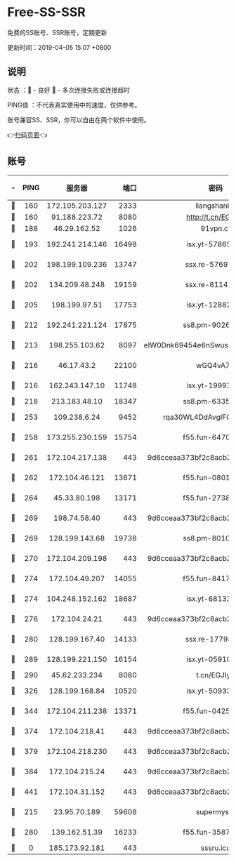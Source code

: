 # Free-SS-SSR

免费的SS账号、SSR账号，定期更新

更新时间：2019-04-05 15:07 +0800

## 说明

状态     ：🙂 - 良好 🙁 - 多次连接失败或连接超时

PING值   ：不代表真实使用中的速度，仅供参考。

账号兼容SS、SSR，你可以自由在两个软件中使用。

👉[扫码页面](https://liesauer.github.io/Free-SS-SSR/)👈

## 账号

|-|PING|服务器|端口|密码|加密方式|区域|
|:----:|:----:|:-----:|-----:|:----:|:----:|:----:|
|🙂|160|172.105.203.127|2333|liangshanbo|chacha20|JP|
|🙂|160|91.188.223.72|8080|http://t.cn/EGJIyrl|rc4-md5|RU|
|🙂|188|46.29.162.52|1026|91vpn.cf|rc4-md5|RU|
|🙂|193|192.241.214.146|16498|isx.yt-57865147|aes-256-cfb|US|
|🙂|202|198.199.109.236|13747|ssx.re-57697610|aes-256-cfb|US|
|🙂|202|134.209.48.248|19159|ssx.re-81147970|aes-256-cfb|US|
|🙂|205|198.199.97.51|17753|isx.yt-12882170|aes-256-cfb|US|
|🙂|212|192.241.221.124|17875|ss8.pm-90261799|aes-256-cfb|US|
|🙂|213|198.255.103.62|8097|eIW0Dnk69454e6nSwuspv9DmS201tQ0D|aes-256-cfb|US|
|🙂|216|46.17.43.2|22100|wGQ4vA7D|aes-256-gcm|RU|
|🙂|216|162.243.147.10|11748|isx.yt-19993680|aes-256-cfb|US|
|🙂|218|213.183.48.10|18347|ss8.pm-63355792|rc4-md5|RU|
|🙂|253|109.238.6.24|9452|rqa30WL4DdAvgIFG6Fs3znzTa|aes-256-cfb|FR|
|🙂|258|173.255.230.159|15754|f55.fun-64706924|aes-256-cfb|US|
|🙂|261|172.104.217.138|443|9d6cceaa373bf2c8acb22e60b6a58be6|aes-256-cfb|US|
|🙂|262|172.104.46.121|13671|f55.fun-08015560|aes-256-cfb|SG|
|🙂|264|45.33.80.198|13171|f55.fun-27386798|aes-256-cfb|US|
|🙂|269|198.74.58.40|443|9d6cceaa373bf2c8acb22e60b6a58be6|aes-256-cfb|US|
|🙂|269|128.199.143.68|19738|ss8.pm-80109890|aes-256-cfb|SG|
|🙂|270|172.104.209.198|443|9d6cceaa373bf2c8acb22e60b6a58be6|aes-256-cfb|US|
|🙂|274|172.104.49.207|14055|f55.fun-84172526|aes-256-cfb|SG|
|🙂|274|104.248.152.162|18687|isx.yt-68133684|aes-256-cfb|SG|
|🙂|276|172.104.24.21|443|9d6cceaa373bf2c8acb22e60b6a58be6|aes-256-cfb|US|
|🙂|280|128.199.167.40|14133|ssx.re-17798800|aes-256-cfb|SG|
|🙂|289|128.199.221.150|16154|isx.yt-05910694|aes-256-cfb|SG|
|🙂|290|45.62.233.234|8080|t.cn/EGJIyrl|rc4-md5|CA|
|🙂|326|128.199.168.84|10520|isx.yt-50933208|aes-256-cfb|SG|
|🙂|344|172.104.211.238|13371|f55.fun-04250289|aes-256-cfb|US|
|🙂|374|172.104.218.41|443|9d6cceaa373bf2c8acb22e60b6a58be6|aes-256-cfb|US|
|🙂|379|172.104.218.230|443|9d6cceaa373bf2c8acb22e60b6a58be6|aes-256-cfb|US|
|🙂|384|172.104.215.24|443|9d6cceaa373bf2c8acb22e60b6a58be6|aes-256-cfb|US|
|🙂|441|172.104.31.152|443|9d6cceaa373bf2c8acb22e60b6a58be6|aes-256-cfb|US|
|🙂|215|23.95.70.189|59608|supermyssr|chacha20-ietf|US|
|🙂|280|139.162.51.39|16233|f55.fun-35878736|aes-256-cfb|SG|
|🙁|0|185.173.92.181|443|sssru.icu|rc4-md5|RU|
